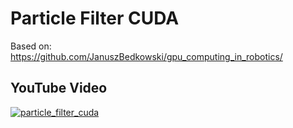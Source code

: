 # Particle Filter CUDA

Based on: https://github.com/JanuszBedkowski/gpu_computing_in_robotics/

## YouTube Video

[![particle_filter_cuda](https://img.youtube.com/vi/U2JLreqX3EY/0.jpg)](https://www.youtube.com/watch?v=U2JLreqX3EY)
